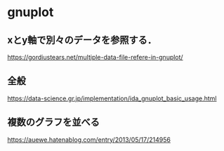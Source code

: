 # gnuplot


## xとy軸で別々のデータを参照する．
https://gordiustears.net/multiple-data-file-refere-in-gnuplot/



## 全般
https://data-science.gr.jp/implementation/ida_gnuplot_basic_usage.html


## 複数のグラフを並べる
https://auewe.hatenablog.com/entry/2013/05/17/214956
